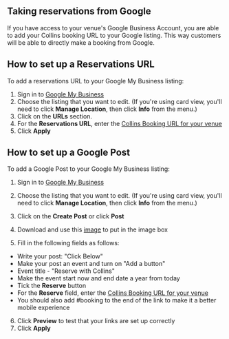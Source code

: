 ## Taking reservations from Google

If you have access to your venue's Google Business Account, you are able to add your Collins booking URL to your Google listing. This way customers will be able to directly make a booking from Google. 

## How to set up a Reservations URL

To add a reservations URL to your Google My Business listing:

1. Sign in to [Google My Business](https://www.google.co.uk/business/?gmbsrc=gb-en_GB-et-gs-z-gmb-l-z-h~my%7Credirect%7Cu&ppsrc=GMBLR&utm_campaign=gb-en_GB-et-gs-z-gmb-l-z-h~my%7Credirect%7Cu&utm_source=gmb&utm_medium=et)
2. Choose the listing that you want to edit. (If you're using card view, you'll need to click **Manage Location**, then click **Info** from the menu.)
3. Click on the **URLs** section. 
4. For the **Reservations URL**, enter the [Collins Booking URL for your venue](http://developers.designmynight.com/faqs/booking-url/#booking-url-for-a-specific-venue)
5. Click **Apply**

## How to set up a Google Post

To add a Google Post to your Google My Business listing:

1. Sign in to [Google My Business](https://www.google.co.uk/business/?gmbsrc=gb-en_GB-et-gs-z-gmb-l-z-h~my%7Credirect%7Cu&ppsrc=GMBLR&utm_campaign=gb-en_GB-et-gs-z-gmb-l-z-h~my%7Credirect%7Cu&utm_source=gmb&utm_medium=et)
2. Choose the listing that you want to edit. (If you're using card view, you'll need to click **Manage Location**, then click **Info** from the menu.)
3. Click on the **Create Post** or click **Post** 
4. Download and use this [image](https://static.designmynight.com/uploads/2018/01/Collins.png) to put in the image box

5. Fill in the following fields as follows:

- Write your post: "Click Below"
- Make your post an event and turn on "Add a button"
- Event title - "Reserve with Collins"
- Make the event start now and end date a year from today 
- Tick the **Reserve** button 
- For the **Reserve** field, enter the [Collins Booking URL for your venue](http://developers.designmynight.com/collins/booking-url/)
- You should also add #booking to the end of the link to make it a better mobile experience

6. Click **Preview** to test that your links are set up correctly
7. Click **Apply**
